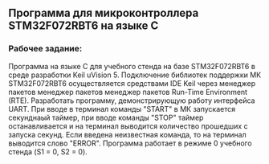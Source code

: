 ## Программа для микроконтроллера STM32F072RBT6 на языке C

### Рабочее задание:

Программа на языке C для учебного стенда на базе STM32F072RBT6 в среде разработки Keil uVision 5. Подключение библиотек поддержки МК STM32F072RBT6 осуществляется средствами IDE Keil через менеджер пакетов менеджер пакетов менеджер пакетов Run-Time Environment (RTE). Разработать программу, демонстрирующую работу интерфейса UART. При вводе в терминал команды "START" в МК запускается секунднаый таймер, при вводе команды "STOP" таймер останавливается и на терминал выводится количество прошедших с запуска секунд. Если введена неизвестная команда, то на терминал выводится слово "ERROR". Программа работает в режиме 0 учебного стенда (S1 = 0, S2 = 0).